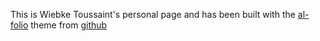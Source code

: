 This is Wiebke Toussaint's personal page and has been built with the [al-folio](https://alshedivat.github.io/al-folio/) theme from [github](https://github.com/alshedivat/al-folio)

